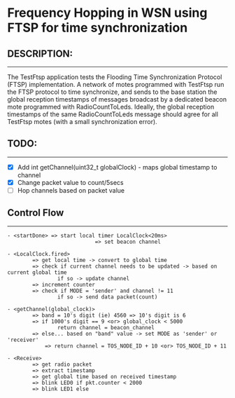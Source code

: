# Frequency Hopping in WSN using FTSP for time synchronization

## DESCRIPTION:
------------
 The TestFtsp application tests the Flooding Time Synchronization Protocol
 (FTSP) implementation. A network of motes programmed with TestFtsp run the
 FTSP protocol to time synchronize, and sends to the base station the global
 reception timestamps of messages broadcast by a dedicated beacon mote
 programmed with RadioCountToLeds. Ideally, the global reception timestamps of
 the same RadioCountToLeds message should agree for all TestFtsp motes (with a
 small synchronization error).

## TODO:
------------

- [x] Add int getChannel(uint32_t globalClock) - maps global timestamp to channel
- [x] Change packet value to count/5secs
- [ ] Hop channels based on packet value

## Control Flow
------------

	- <startDone> => start local timer LocalClock<20ms>
								=> set beacon channel

	- <LocalClock.fired>
			=> get local time -> convert to global time
			=> check if current channel needs to be updated -> based on current global time
					if so -> update channel
			=> increment counter
			=> check if MODE = 'sender' and channel != 11
					if so -> send data packet(count)

	- <getChannel(global_clock)>
			=> band = 10's digit (ie) 4560 => 10's digit is 6
			=> if 1000's digit == 9 <or> global_clock < 5000
					return channel = beacon_channel
			=> else... based on "band" value -> set MODE as 'sender' or 'receiver'
				=> return channel = TOS_NODE_ID + 10 <or> TOS_NODE_ID + 11 

	- <Receive>
			=> get radio packet
			=> extract timestamp
			=> get global time based on received timestamp
			=> blink LED0 if pkt.counter < 2000 
			=> blink LED1 else


